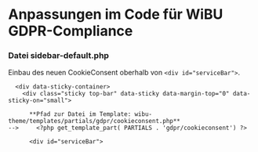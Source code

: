 # Anpassungen im Code für WiBU GDPR-Compliance

  ### Datei sidebar-default.php

  Einbau des neuen CookieConsent oberhalb von `<div id="serviceBar">`.

```
  <div data-sticky-container>
    <div class="sticky top-bar" data-sticky data-margin-top="0" data-sticky-on="small">

      **Pfad zur Datei im Template: wibu-theme/templates/partials/gdpr/cookieconsent.php**
-->		<?php get_template_part( PARTIALS . 'gdpr/cookieconsent') ?>

      <div id="serviceBar">
```
